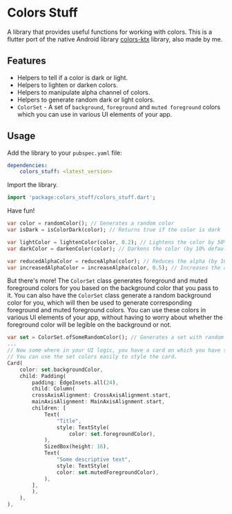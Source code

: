 # Colors Stuff
A library that provides useful functions for working with colors. This is a flutter port of the native Android library [colors-ktx](https://github.com/corphish/colors-ktx) library, also made by me.

## Features
- Helpers to tell if a color is dark or light.
- Helpers to lighten or darken colors.
- Helpers to manipulate alpha channel of colors.
- Helpers to generate random dark or light colors.
- `ColorSet` - A set of `background`, `foreground` and `muted foreground` colors which you can use in various UI elements of your app.

## Usage
Add the library to your `pubspec.yaml` file:
```yaml
dependencies:
    colors_stuff: <latest_version>
```

Import the library.
```dart
import 'package:colors_stuff/colors_stuff.dart';
```

Have fun!
```dart
var color = randomColor(); // Generates a random color
var isDark = isColorDark(color); // Returns true if the color is dark

var lightColor = lightenColor(color, 0.2); // Lightens the color by 50%
var darkColor = darkenColor(color); // Darkens the color (by 10% default)

var reducedAlphaColor = reduceAlpha(color); // Reduces the alpha (by 10% default)
var increasedAlphaColor = increaseAlpha(color, 0.5); // Increases the alpha by 50%
```

But there's more!
The `ColorSet` class generates foreground and muted foreground colors for you based on the background color that you pass to it. You can also have the `ColorSet` class generate a random background color for you, which will then be used to generate corresponding foreground and muted foreground colors. You can use these colors in various UI elements of your app, without having to worry about whether the foreground color will be legible on the background or not.
```dart
var set = ColorSet.ofSomeRandomColor(); // Generates a set with random background color.
...
// Now some where in your UI logic, you have a card on which you have some text.
// You can use the set colors easily to style the card.
Card(
    color: set.backgroundColor,
    child: Padding(
        padding: EdgeInsets.all(24),
        child: Column(
        crossAxisAlignment: CrossAxisAlignment.start,
        mainAxisAlignment: MainAxisAlignment.start,
        children: [
            Text(
                "Title",
                style: TextStyle(
                    color: set.foregroundColor),
            ),
            SizedBox(height: 16),
            Text(
                "Some descriptive text",
                style: TextStyle(
                color: set.mutedForegroundColor),
            ),
        ],
        ),
    ),
),
```